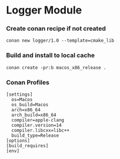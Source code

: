 # Logger Module

### Create conan recipe if not created

`conan new logger/1.0 --template=cmake_lib`

### Build and install to local cache

`conan create -pr:b macos_x86_release .`

###  Conan Profiles

```
[settings]
  os=Macos
  os_build=Macos
  arch=x86_64
  arch_build=x86_64
  compiler=apple-clang
  compiler.version=14
  compiler.libcxx=libc++
  build_type=Release
[options]
[build_requires]
[env]
```

